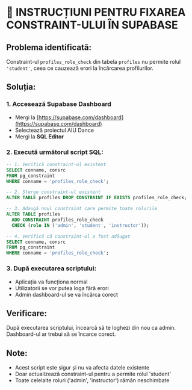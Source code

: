 # 🔧 INSTRUCȚIUNI PENTRU FIXAREA CONSTRAINT-ULUI ÎN SUPABASE

## Problema identificată:
Constraint-ul `profiles_role_check` din tabela `profiles` nu permite rolul `'student'`, ceea ce cauzează erori la încărcarea profilurilor.

## Soluția:

### 1. Accesează Supabase Dashboard
- Mergi la [https://supabase.com/dashboard](https://supabase.com/dashboard)
- Selectează proiectul AIU Dance
- Mergi la **SQL Editor**

### 2. Execută următorul script SQL:

```sql
-- 1. Verifică constraint-ul existent
SELECT conname, consrc 
FROM pg_constraint 
WHERE conname = 'profiles_role_check';

-- 2. Șterge constraint-ul existent
ALTER TABLE profiles DROP CONSTRAINT IF EXISTS profiles_role_check;

-- 3. Adaugă noul constraint care permite toate rolurile
ALTER TABLE profiles
  ADD CONSTRAINT profiles_role_check
  CHECK (role IN ('admin', 'student', 'instructor'));

-- 4. Verifică că constraint-ul a fost adăugat
SELECT conname, consrc 
FROM pg_constraint 
WHERE conname = 'profiles_role_check';
```

### 3. După executarea scriptului:
- Aplicația va funcționa normal
- Utilizatorii se vor putea loga fără erori
- Admin dashboard-ul se va încărca corect

## Verificare:
După executarea scriptului, încearcă să te loghezi din nou ca admin. Dashboard-ul ar trebui să se încarce corect.

## Note:
- Acest script este sigur și nu va afecta datele existente
- Doar actualizează constraint-ul pentru a permite rolul 'student'
- Toate celelalte roluri ('admin', 'instructor') rămân neschimbate
